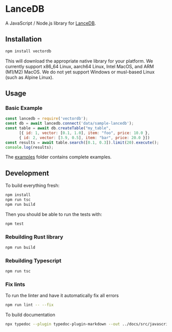 # LanceDB

A JavaScript / Node.js library for [LanceDB](https://github.com/lancedb/lancedb).

## Installation

```bash
npm install vectordb
```

This will download the appropriate native library for your platform. We currently
support x86_64 Linux, aarch64 Linux, Intel MacOS, and ARM (M1/M2) MacOS. We do not
yet support Windows or musl-based Linux (such as Alpine Linux).

## Usage

### Basic Example

```javascript
const lancedb = require('vectordb');
const db = await lancedb.connect('data/sample-lancedb');
const table = await db.createTable("my_table",
      [{ id: 1, vector: [0.1, 1.0], item: "foo", price: 10.0 },
      { id: 2, vector: [3.9, 0.5], item: "bar", price: 20.0 }])
const results = await table.search([0.1, 0.3]).limit(20).execute();
console.log(results);
```

The [examples](./examples) folder contains complete examples.

## Development

To build everything fresh:

```bash
npm install
npm run tsc
npm run build
```

Then you should be able to run the tests with:

```bash
npm test
```

### Rebuilding Rust library

```bash
npm run build
```

### Rebuilding Typescript

```bash
npm run tsc
```

### Fix lints

To run the linter and have it automatically fix all errors

```bash
npm run lint -- --fix
```

To build documentation

```bash
npx typedoc --plugin typedoc-plugin-markdown --out ../docs/src/javascript src/index.ts
```
